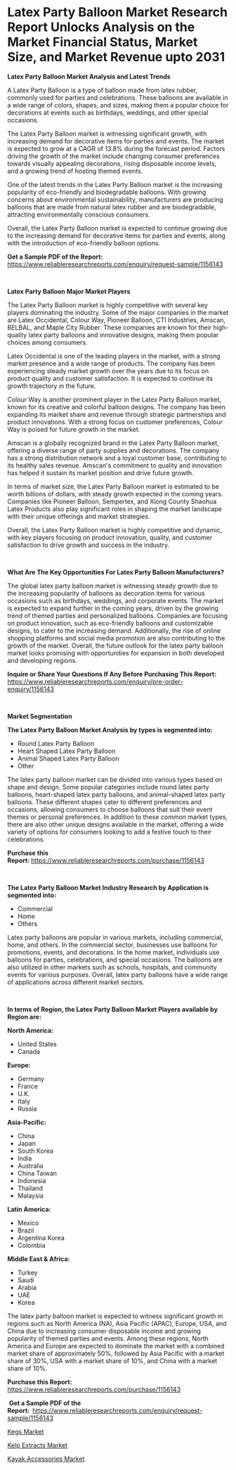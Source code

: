 <p><h1>Latex Party Balloon Market Research Report Unlocks Analysis on the Market Financial Status, Market Size, and Market Revenue upto 2031</h1></p><p><strong>Latex Party Balloon Market Analysis and Latest Trends</strong></p>
<p><p>A Latex Party Balloon is a type of balloon made from latex rubber, commonly used for parties and celebrations. These balloons are available in a wide range of colors, shapes, and sizes, making them a popular choice for decorations at events such as birthdays, weddings, and other special occasions.</p><p>The Latex Party Balloon market is witnessing significant growth, with increasing demand for decorative items for parties and events. The market is expected to grow at a CAGR of 13.8% during the forecast period. Factors driving the growth of the market include changing consumer preferences towards visually appealing decorations, rising disposable income levels, and a growing trend of hosting themed events.</p><p>One of the latest trends in the Latex Party Balloon market is the increasing popularity of eco-friendly and biodegradable balloons. With growing concerns about environmental sustainability, manufacturers are producing balloons that are made from natural latex rubber and are biodegradable, attracting environmentally conscious consumers.</p><p>Overall, the Latex Party Balloon market is expected to continue growing due to the increasing demand for decorative items for parties and events, along with the introduction of eco-friendly balloon options.</p></p>
<p><strong>Get a Sample PDF of the Report:&nbsp;</strong> <a href="https://www.reliableresearchreports.com/enquiry/request-sample/1156143">https://www.reliableresearchreports.com/enquiry/request-sample/1156143</a></p>
<p>&nbsp;</p>
<p><strong>Latex Party Balloon Major Market Players</strong></p>
<p><p>The Latex Party Balloon market is highly competitive with several key players dominating the industry. Some of the major companies in the market are Latex Occidental, Colour Way, Pioneer Balloon, CTI Industries, Amscan, BELBAL, and Maple City Rubber. These companies are known for their high-quality latex party balloons and innovative designs, making them popular choices among consumers.</p><p>Latex Occidental is one of the leading players in the market, with a strong market presence and a wide range of products. The company has been experiencing steady market growth over the years due to its focus on product quality and customer satisfaction. It is expected to continue its growth trajectory in the future.</p><p>Colour Way is another prominent player in the Latex Party Balloon market, known for its creative and colorful balloon designs. The company has been expanding its market share and revenue through strategic partnerships and product innovations. With a strong focus on customer preferences, Colour Way is poised for future growth in the market.</p><p>Amscan is a globally recognized brand in the Latex Party Balloon market, offering a diverse range of party supplies and decorations. The company has a strong distribution network and a loyal customer base, contributing to its healthy sales revenue. Amscan's commitment to quality and innovation has helped it sustain its market position and drive future growth.</p><p>In terms of market size, the Latex Party Balloon market is estimated to be worth billions of dollars, with steady growth expected in the coming years. Companies like Pioneer Balloon, Sempertex, and Xiong County Shaohua Latex Products also play significant roles in shaping the market landscape with their unique offerings and market strategies.</p><p>Overall, the Latex Party Balloon market is highly competitive and dynamic, with key players focusing on product innovation, quality, and customer satisfaction to drive growth and success in the industry.</p></p>
<p>&nbsp;</p>
<p><strong>What Are The Key Opportunities For Latex Party Balloon Manufacturers?</strong></p>
<p><p>The global latex party balloon market is witnessing steady growth due to the increasing popularity of balloons as decoration items for various occasions such as birthdays, weddings, and corporate events. The market is expected to expand further in the coming years, driven by the growing trend of themed parties and personalized balloons. Companies are focusing on product innovation, such as eco-friendly balloons and customizable designs, to cater to the increasing demand. Additionally, the rise of online shopping platforms and social media promotion are also contributing to the growth of the market. Overall, the future outlook for the latex party balloon market looks promising with opportunities for expansion in both developed and developing regions.</p></p>
<p><strong>Inquire or Share Your Questions If Any Before Purchasing This Report:</strong> <a href="https://www.reliableresearchreports.com/enquiry/pre-order-enquiry/1156143">https://www.reliableresearchreports.com/enquiry/pre-order-enquiry/1156143</a></p>
<p>&nbsp;</p>
<p><strong>Market Segmentation</strong></p>
<p><strong>The Latex Party Balloon Market Analysis by types is segmented into:</strong></p>
<p><ul><li>Round Latex Party Balloon</li><li>Heart Shaped Latex Party Balloon</li><li>Animal Shaped Latex Party Balloon</li><li>Other</li></ul></p>
<p><p>The latex party balloon market can be divided into various types based on shape and design. Some popular categories include round latex party balloons, heart-shaped latex party balloons, and animal-shaped latex party balloons. These different shapes cater to different preferences and occasions, allowing consumers to choose balloons that suit their event themes or personal preferences. In addition to these common market types, there are also other unique designs available in the market, offering a wide variety of options for consumers looking to add a festive touch to their celebrations.</p></p>
<p><strong>Purchase this Report:&nbsp;</strong><a href="https://www.reliableresearchreports.com/purchase/1156143">https://www.reliableresearchreports.com/purchase/1156143</a></p>
<p>&nbsp;</p>
<p><strong>The Latex Party Balloon Market Industry Research by Application is segmented into:</strong></p>
<p><ul><li>Commercial</li><li>Home</li><li>Others</li></ul></p>
<p><p>Latex party balloons are popular in various markets, including commercial, home, and others. In the commercial sector, businesses use balloons for promotions, events, and decorations. In the home market, individuals use balloons for parties, celebrations, and special occasions. The balloons are also utilized in other markets such as schools, hospitals, and community events for various purposes. Overall, latex party balloons have a wide range of applications across different market sectors.</p></p>
<p>&nbsp;</p>
<p><strong>In terms of Region, the Latex Party Balloon Market Players available by Region are:</strong></p>
<p>
    <p> <strong> North America: </strong>
        <ul>
            <li>United States</li>
            <li>Canada</li>
        </ul>
        </p> 
    <p> <strong> Europe: </strong>
        <ul>
            <li>Germany</li>
            <li>France</li>
            <li>U.K.</li>
            <li>Italy</li>
            <li>Russia</li>
        </ul>
        </p> 
    <p> <strong> Asia-Pacific: </strong>
        <ul>
            <li>China</li>
            <li>Japan</li>
            <li>South Korea</li>
            <li>India</li>
            <li>Australia</li>
            <li>China Taiwan</li>
            <li>Indonesia</li>
            <li>Thailand</li>
            <li>Malaysia</li>
        </ul>
        </p> 
    <p> <strong> Latin America: </strong>
        <ul>
            <li>Mexico</li>
            <li>Brazil</li>
            <li>Argentina Korea</li>
            <li>Colombia</li>
        </ul>
        </p> 
    <p> <strong> Middle East & Africa: </strong>
        <ul>
            <li>Turkey</li>
            <li>Saudi</li>
            <li>Arabia</li>
            <li>UAE</li>
            <li>Korea</li>
        </ul>
    </p>
    </p>
<p><p>The latex party balloon market is expected to witness significant growth in regions such as North America (NA), Asia Pacific (APAC), Europe, USA, and China due to increasing consumer disposable income and growing popularity of themed parties and events. Among these regions, North America and Europe are expected to dominate the market with a combined market share of approximately 50%, followed by Asia Pacific with a market share of 30%, USA with a market share of 10%, and China with a market share of 10%.</p></p>
<p><strong>Purchase this Report: </strong><a href="https://www.reliableresearchreports.com/purchase/1156143">https://www.reliableresearchreports.com/purchase/1156143</a></p>
<p>&nbsp;<strong>Get a Sample PDF of the Report:&nbsp;&nbsp;</strong><a href="https://www.reliableresearchreports.com/enquiry/request-sample/1156143">https://www.reliableresearchreports.com/enquiry/request-sample/1156143</a></p>
<p><strong></strong></p>
<p><p><a href="https://github.com/gulaimolin/Market-Research-Report-List-3/blob/main/kegs-market.md">Kegs Market</a></p><p><a href="https://github.com/mauripalmi/Market-Research-Report-List-2/blob/main/kelp-extracts-market.md">Kelp Extracts Market</a></p><p><a href="https://github.com/RoccoManning/Market-Research-Report-List-4/blob/main/kayak-accessories-market.md">Kayak Accessories Market</a></p></p>